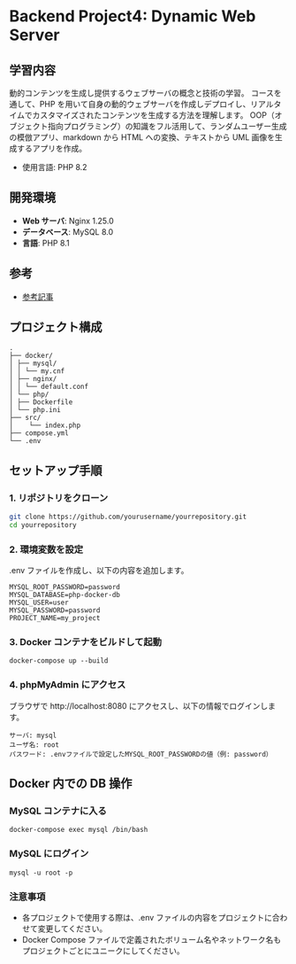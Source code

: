 # Backend Project4: Dynamic Web Server

## 学習内容

動的コンテンツを生成し提供するウェブサーバの概念と技術の学習。
コースを通して、PHP を用いて自身の動的ウェブサーバを作成しデプロイし、リアルタイムでカスタマイズされたコンテンツを生成する方法を理解します。
OOP（オブジェクト指向プログラミング）の知識をフル活用して、ランダムユーザー生成の模倣アプリ、markdown から HTML への変換、テキストから UML 画像を生成するアプリを作成。

- 使用言語: PHP 8.2

## 開発環境

- **Web サーバ**: Nginx 1.25.0
- **データベース**: MySQL 8.0
- **言語**: PHP 8.1

## 参考

- [参考記事](https://qiita.com/shikuno_dev/items/f236c8280bb745dd6fb4)

## プロジェクト構成

```
.
├── docker/
│ ├── mysql/
│ │ └── my.cnf
│ ├── nginx/
│ │ └── default.conf
│ └── php/
│ ├── Dockerfile
│ └── php.ini
├── src/
│    └── index.php
├── compose.yml
└── .env
```

## セットアップ手順

### 1. リポジトリをクローン

```bash
git clone https://github.com/yourusername/yourrepository.git
cd yourrepository
```

### 2. 環境変数を設定

.env ファイルを作成し、以下の内容を追加します。

```
MYSQL_ROOT_PASSWORD=password
MYSQL_DATABASE=php-docker-db
MYSQL_USER=user
MYSQL_PASSWORD=password
PROJECT_NAME=my_project

```

### 3. Docker コンテナをビルドして起動

```
docker-compose up --build
```

### 4. phpMyAdmin にアクセス

ブラウザで http://localhost:8080 にアクセスし、以下の情報でログインします。

```
サーバ: mysql
ユーザ名: root
パスワード: .envファイルで設定したMYSQL_ROOT_PASSWORDの値（例: password）
```

## Docker 内での DB 操作

### MySQL コンテナに入る

```
docker-compose exec mysql /bin/bash
```

### MySQL にログイン

```
mysql -u root -p
```

### 注意事項

- 各プロジェクトで使用する際は、.env ファイルの内容をプロジェクトに合わせて変更してください。
- Docker Compose ファイルで定義されたボリューム名やネットワーク名もプロジェクトごとにユニークにしてください。
